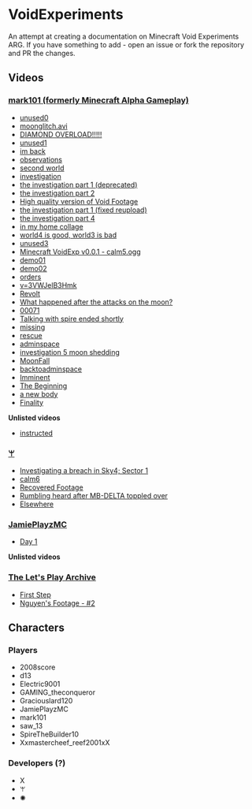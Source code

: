 # VoidExperiments
An attempt at creating a documentation on Minecraft Void Experiments ARG. If you have something to add - open an issue or fork the repository and PR the changes.

## Videos
### [mark101 (formerly Minecraft Alpha Gameplay)](https://www.youtube.com/channel/UCFi2lnblEc4CBxGMQAWyMHg)
- [unused0](https://www.youtube.com/watch?v=EOt5IQI3VlY)
- [moonglitch.avi](https://www.youtube.com/watch?v=0qkh6vredyo)
- [DIAMOND OVERLOAD!!!!!](https://www.youtube.com/watch?v=D69fjXHNarQ)
- [unused1](https://www.youtube.com/watch?v=79LMcIVbc7E)
- [im back](https://www.youtube.com/watch?v=N0650l9VJMk)
- [observations](https://www.youtube.com/watch?v=W0DuJINV_D4)
- [second world](https://www.youtube.com/watch?v=u0FUjHYMgPs)
- [investigation](https://www.youtube.com/watch?v=ra-Zl_pY33U)
- [the investigation part 1 (deprecated)](https://www.youtube.com/watch?v=8Inw7hkm-bo)
- [the investigation part 2](https://www.youtube.com/watch?v=AHAlV0-xEiw)
- [High quality version of Void Footage](https://www.youtube.com/watch?v=Bo-jUeRgmos)
- [the investigation part 1 (fixed reupload)](https://www.youtube.com/watch?v=MSoWg6q7G2s)
- [the investigation part 4](https://www.youtube.com/watch?v=lECU27EK55s)
- [in my home collage](https://www.youtube.com/watch?v=b7x-CxrTON4)
- [world4 is good, world3 is bad](https://www.youtube.com/watch?v=eNHX9MDe_7c)
- [unused3](https://www.youtube.com/watch?v=EUW9yr5bhFA)
- [Minecraft VoidExp v0.0.1 - calm5.ogg](https://www.youtube.com/watch?v=Jaud2scIHis)
- [demo01](https://www.youtube.com/watch?v=5sCoxR7bhF8)
- [demo02](https://www.youtube.com/watch?v=EDK2Yffp88Y)
- [orders](https://www.youtube.com/watch?v=FzdbfjoUkTI)
- [v=3VWJelB3Hmk](https://www.youtube.com/watch?v=3PzPaDZdR3Q)
- [Revolt](https://www.youtube.com/watch?v=q8dKxF9LbzY)
- [What happened after the attacks on the moon?](https://www.youtube.com/watch?v=1REDLxJ7fEk)
- [00071](https://www.youtube.com/watch?v=x1pqizMhNCQ)
- [Talking with spire ended shortly](https://www.youtube.com/watch?v=hOFYw19GK4I)
- [missing](https://www.youtube.com/watch?v=yG5Lajiaszk)
- [rescue](https://www.youtube.com/watch?v=ZJTKsdal6BI)
- [adminspace](https://www.youtube.com/watch?v=hi55DK32Yog)
- [investigation 5 moon shedding](https://www.youtube.com/watch?v=3WJ1RmiQ0k4)
- [MoonFall](https://www.youtube.com/watch?v=eRSlWcr4W9U)
- [backtoadminspace](https://www.youtube.com/watch?v=I-Jz73ueiK4)
- [Imminent](https://www.youtube.com/watch?v=wutoritOQB4)
- [The Beginning](https://www.youtube.com/watch?v=qXzeXDReFMU)
- [a new body](https://www.youtube.com/watch?v=hqkE0p8p6Qk)
- [Finality](https://www.youtube.com/watch?v=QxSMfz8tVAA)  

**Unlisted videos**  
- [instructed](https://www.youtube.com/watch?v=EtDNxRBENNo)  

### [ꕚ](https://www.youtube.com/channel/UCEVqNWUAqVrcj4myVvvi_dg)
- [Investigating a breach in Sky4; Sector 1](https://www.youtube.com/watch?v=3VWJelB3Hmk)
- [calm6](https://www.youtube.com/watch?v=6zbGWGuNT64)
- [Recovered Footage](https://www.youtube.com/watch?v=z_0knCgy6W4)
- [Rumbling heard after MB-DELTA toppled over](https://www.youtube.com/watch?v=M7ZpQ2t1h9s)
- [Elsewhere](https://www.youtube.com/watch?v=gGr_h3YIRNc)

### [JamiePlayzMC](https://www.youtube.com/channel/UCFVwYERqdSusoVuybQKiZ5w)
- [Day 1](https://www.youtube.com/watch?v=ykNiH6HBNWE)  

**Unlisted videos**

### [The Let's Play Archive](https://www.youtube.com/channel/UCx8EGJWWvSQA2p8GdgQoi6w)
- [First Step](https://www.youtube.com/watch?v=1QA53KnOPLw)
- [Nguyen's Footage - #2](https://www.youtube.com/watch?v=t8OzzpNSb0Y)

## Characters
### Players
- 2008score
- d13
- Electric9001
- GAMING_theconqueror
- Graciouslard120
- JamiePlayzMC
- mark101
- saw_13
- SpireTheBuilder10
- Xxmastercheef_reef2001xX
### Developers (?)
- X
- ꕚ
- ✺
